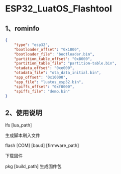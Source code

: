 # ESP32_LuatOS_Flashtool

## 1、rominfo

```json
{
	"type": "esp32",
	"bootloader_offset": "0x1000",
    "bootloader_file": "bootloader.bin",
    "partition_table_offset": "0x8000",
    "partition_table_file": "partition-table.bin",
    "otadata_offset": "0xe000",
    "otadata_file": "ota_data_initial.bin",
    "app_offset": "0x10000",
    "app_file": "luatos_esp32.bin",
    "spiffs_offset": "0xf0000",
    "spiffs_file": "demo.bin"
}
```

## 2、使用说明

lfs [lua_path]

生成脚本刷入文件

flash [COM] [baud] [firmware_path]

下载固件

pkg [build_path]
生成固件包